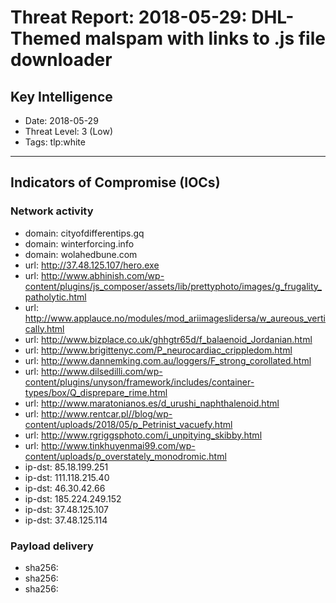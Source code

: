 # Threat Report: 2018-05-29: DHL-Themed malspam with links to .js file downloader


## Key Intelligence
* Date: 2018-05-29
* Threat Level: 3 (Low)
* Tags: tlp:white

---

## Indicators of Compromise (IOCs)
### Network activity
* domain: cityofdifferentips.gq
* domain: winterforcing.info
* domain: wolahedbune.com
* url: http://37.48.125.107/hero.exe
* url: http://www.abhinish.com/wp-content/plugins/js_composer/assets/lib/prettyphoto/images/g_frugality_patholytic.html
* url: http://www.applauce.no/modules/mod_ariimageslidersa/w_aureous_vertically.html
* url: http://www.bizplace.co.uk/ghhgtr65d/f_balaenoid_Jordanian.html
* url: http://www.brigittenyc.com/P_neurocardiac_crippledom.html
* url: http://www.dannemking.com.au/loggers/F_strong_corollated.html
* url: http://www.dilsedilli.com/wp-content/plugins/unyson/framework/includes/container-types/box/Q_disprepare_rime.html
* url: http://www.maratonianos.es/d_urushi_naphthalenoid.html
* url: http://www.rentcar.pl//blog/wp-content/uploads/2018/05/p_Petrinist_vacuefy.html
* url: http://www.rgriggsphoto.com/i_unpitying_skibby.html
* url: http://www.tinkhuyenmai99.com/wp-content/uploads/p_overstately_monodromic.html
* ip-dst: 85.18.199.251
* ip-dst: 111.118.215.40
* ip-dst: 46.30.42.66
* ip-dst: 185.224.249.152
* ip-dst: 37.48.125.107
* ip-dst: 37.48.125.114

### Payload delivery
* sha256: <sha256>
* sha256: <sha256>
* sha256: <sha256>
